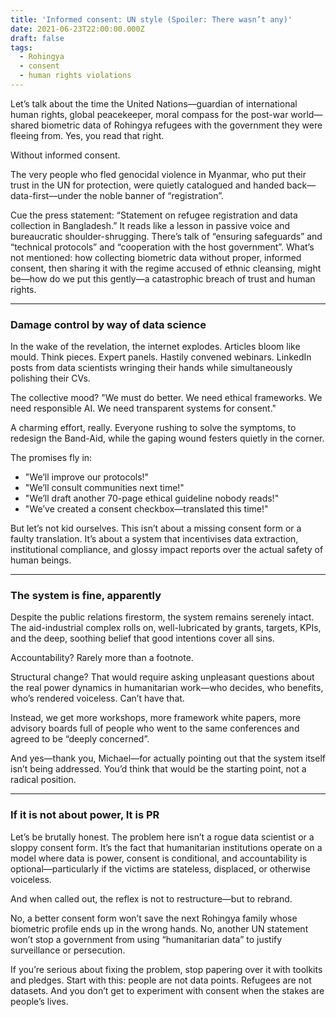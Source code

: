 ```yaml
---
title: 'Informed consent: UN style (Spoiler: There wasn’t any)'
date: 2021-06-23T22:00:00.000Z
draft: false
tags:
  - Rohingya
  - consent
  - human rights violations
---
```


Let’s talk about the time the United Nations—guardian of international human rights, global peacekeeper, moral compass for the post-war world—shared biometric data of Rohingya refugees with the government they were fleeing from. Yes, you read that right.

Without informed consent.

The very people who fled genocidal violence in Myanmar, who put their trust in the UN for protection, were quietly catalogued and handed back—data-first—under the noble banner of “registration”.

Cue the press statement: “Statement on refugee registration and data collection in Bangladesh.” It reads like a lesson in passive voice and bureaucratic shoulder-shrugging. There’s talk of “ensuring safeguards” and “technical protocols” and “cooperation with the host government”. What’s not mentioned: how collecting biometric data without proper, informed consent, then sharing it with the regime accused of ethnic cleansing, might be—how do we put this gently—a catastrophic breach of trust and human rights.

***

### Damage control by way of data science

In the wake of the revelation, the internet explodes. Articles bloom like mould. Think pieces. Expert panels. Hastily convened webinars. LinkedIn posts from data scientists wringing their hands while simultaneously polishing their CVs.

The collective mood? "We must do better. We need ethical frameworks. We need responsible AI. We need transparent systems for consent."

A charming effort, really. Everyone rushing to solve the symptoms, to redesign the Band-Aid, while the gaping wound festers quietly in the corner.

The promises fly in:

* "We’ll improve our protocols!" 
* "We’ll consult communities next time!" 
* "We’ll draft another 70-page ethical guideline nobody reads!" 
* "We’ve created a consent checkbox—translated this time!" 

But let’s not kid ourselves. This isn’t about a missing consent form or a faulty translation. It’s about a system that incentivises data extraction, institutional compliance, and glossy impact reports over the actual safety of human beings.

***

### The system is fine, apparently

Despite the public relations firestorm, the system remains serenely intact. The aid-industrial complex rolls on, well-lubricated by grants, targets, KPIs, and the deep, soothing belief that good intentions cover all sins.

Accountability? Rarely more than a footnote.

Structural change? That would require asking unpleasant questions about the real power dynamics in humanitarian work—who decides, who benefits, who’s rendered voiceless. Can’t have that.

Instead, we get more workshops, more framework white papers, more advisory boards full of people who went to the same conferences and agreed to be “deeply concerned”.

And yes—thank you, Michael—for actually pointing out that the system itself isn’t being addressed. You’d think that would be the starting point, not a radical position.

***

### If it is not about power, It is PR

Let’s be brutally honest. The problem here isn’t a rogue data scientist or a sloppy consent form. It’s the fact that humanitarian institutions operate on a model where data is power, consent is conditional, and accountability is optional—particularly if the victims are stateless, displaced, or otherwise voiceless.

And when called out, the reflex is not to restructure—but to rebrand.

No, a better consent form won’t save the next Rohingya family whose biometric profile ends up in the wrong hands. No, another UN statement won’t stop a government from using “humanitarian data” to justify surveillance or persecution.

If you’re serious about fixing the problem, stop papering over it with toolkits and pledges. Start with this: people are not data points. Refugees are not datasets. And you don’t get to experiment with consent when the stakes are people’s lives.
